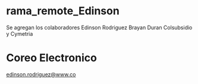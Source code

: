 # rama_remote_Edinson

Se agregan los colaboradores
Edinson Rodriguez
Brayan Duran
Colsubsidio y Cymetria
# Coreo Electronico
edinson.rodriguez@www.co